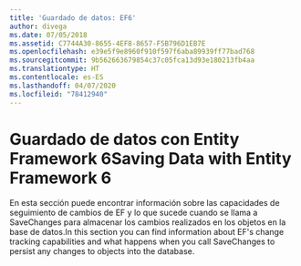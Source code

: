 ```yaml
---
title: 'Guardado de datos: EF6'
author: divega
ms.date: 07/05/2018
ms.assetid: C7744A30-8655-4EF8-8657-F5B796D1EB7E
ms.openlocfilehash: e39e5f9e8960f910f597f6aba89939ff77bad768
ms.sourcegitcommit: 9b562663679854c37c05fca13d93e180213fb4aa
ms.translationtype: HT
ms.contentlocale: es-ES
ms.lasthandoff: 04/07/2020
ms.locfileid: "78412940"
---
```

# <a name="saving-data-with-entity-framework-6"></a><span data-ttu-id="55286-102">Guardado de datos con Entity Framework 6</span><span class="sxs-lookup"><span data-stu-id="55286-102">Saving Data with Entity Framework 6</span></span>

<span data-ttu-id="55286-103">En esta sección puede encontrar información sobre las capacidades de seguimiento de cambios de EF y lo que sucede cuando se llama a SaveChanges para almacenar los cambios realizados en los objetos en la base de datos.</span><span class="sxs-lookup"><span data-stu-id="55286-103">In this section you can find information about EF's change tracking capabilities and what happens when you call SaveChanges to persist any changes to objects into the database.</span></span>
